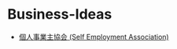 # Business-Ideas

- [個人事業主協会 (Self Employment Association)](https://github.com/yuzuki-chi/Business-Ideas/Self-Employment-Association)